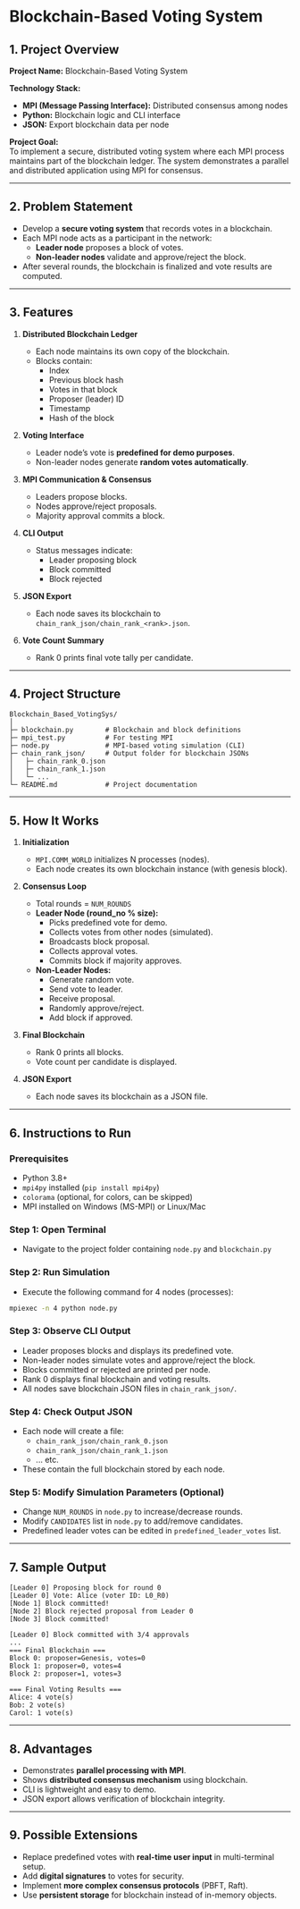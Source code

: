 # Blockchain-Based Voting System

## 1. Project Overview

**Project Name:** Blockchain-Based Voting System  

**Technology Stack:**
- **MPI (Message Passing Interface):** Distributed consensus among nodes  
- **Python:** Blockchain logic and CLI interface  
- **JSON:** Export blockchain data per node  

**Project Goal:**  
To implement a secure, distributed voting system where each MPI process maintains part of the blockchain ledger. The system demonstrates a parallel and distributed application using MPI for consensus.

---

## 2. Problem Statement

- Develop a **secure voting system** that records votes in a blockchain.  
- Each MPI node acts as a participant in the network:  
  - **Leader node** proposes a block of votes.  
  - **Non-leader nodes** validate and approve/reject the block.  
- After several rounds, the blockchain is finalized and vote results are computed.  

---

## 3. Features

1. **Distributed Blockchain Ledger**  
   - Each node maintains its own copy of the blockchain.  
   - Blocks contain:
     - Index
     - Previous block hash
     - Votes in that block
     - Proposer (leader) ID
     - Timestamp
     - Hash of the block  

2. **Voting Interface**  
   - Leader node’s vote is **predefined for demo purposes**.  
   - Non-leader nodes generate **random votes automatically**.  

3. **MPI Communication & Consensus**  
   - Leaders propose blocks.  
   - Nodes approve/reject proposals.  
   - Majority approval commits a block.  

4. **CLI Output**  
   - Status messages indicate:
     - Leader proposing block
     - Block committed
     - Block rejected  

5. **JSON Export**  
   - Each node saves its blockchain to `chain_rank_json/chain_rank_<rank>.json`.  

6. **Vote Count Summary**  
   - Rank 0 prints final vote tally per candidate.  

---

## 4. Project Structure

```
Blockchain_Based_VotingSys/
│
├─ blockchain.py        # Blockchain and block definitions
├─ mpi_test.py          # For testing MPI
├─ node.py              # MPI-based voting simulation (CLI)
├─ chain_rank_json/     # Output folder for blockchain JSONs
│   ├─ chain_rank_0.json
│   ├─ chain_rank_1.json
│   └─ ...
└─ README.md            # Project documentation
```

---

## 5. How It Works

1. **Initialization**
   - `MPI.COMM_WORLD` initializes N processes (nodes).  
   - Each node creates its own blockchain instance (with genesis block).  

2. **Consensus Loop**
   - Total rounds = `NUM_ROUNDS`  
   - **Leader Node (round_no % size):**
     - Picks predefined vote for demo.  
     - Collects votes from other nodes (simulated).  
     - Broadcasts block proposal.  
     - Collects approval votes.  
     - Commits block if majority approves.  
   - **Non-Leader Nodes:**
     - Generate random vote.  
     - Send vote to leader.  
     - Receive proposal.  
     - Randomly approve/reject.  
     - Add block if approved.  

3. **Final Blockchain**
   - Rank 0 prints all blocks.  
   - Vote count per candidate is displayed.  

4. **JSON Export**
   - Each node saves its blockchain as a JSON file.  

---

## 6. Instructions to Run

### Prerequisites
- Python 3.8+
- `mpi4py` installed (`pip install mpi4py`)
- `colorama` (optional, for colors, can be skipped)
- MPI installed on Windows (MS-MPI) or Linux/Mac

### Step 1: Open Terminal
- Navigate to the project folder containing `node.py` and `blockchain.py`

### Step 2: Run Simulation
- Execute the following command for 4 nodes (processes):

```bash
mpiexec -n 4 python node.py
```

### Step 3: Observe CLI Output
- Leader proposes blocks and displays its predefined vote.  
- Non-leader nodes simulate votes and approve/reject the block.  
- Blocks committed or rejected are printed per node.  
- Rank 0 displays final blockchain and voting results.  
- All nodes save blockchain JSON files in `chain_rank_json/`.

### Step 4: Check Output JSON
- Each node will create a file:
  - `chain_rank_json/chain_rank_0.json`
  - `chain_rank_json/chain_rank_1.json`
  - ... etc.
- These contain the full blockchain stored by each node.

### Step 5: Modify Simulation Parameters (Optional)
- Change `NUM_ROUNDS` in `node.py` to increase/decrease rounds.  
- Modify `CANDIDATES` list in `node.py` to add/remove candidates.  
- Predefined leader votes can be edited in `predefined_leader_votes` list.  

---

## 7. Sample Output

```
[Leader 0] Proposing block for round 0
[Leader 0] Vote: Alice (voter ID: L0_R0)
[Node 1] Block committed!
[Node 2] Block rejected proposal from Leader 0
[Node 3] Block committed!

[Leader 0] Block committed with 3/4 approvals
...
=== Final Blockchain ===
Block 0: proposer=Genesis, votes=0
Block 1: proposer=0, votes=4
Block 2: proposer=1, votes=3

=== Final Voting Results ===
Alice: 4 vote(s)
Bob: 2 vote(s)
Carol: 1 vote(s)
```

---

## 8. Advantages
- Demonstrates **parallel processing with MPI**.  
- Shows **distributed consensus mechanism** using blockchain.  
- CLI is lightweight and easy to demo.  
- JSON export allows verification of blockchain integrity.

---

## 9. Possible Extensions
- Replace predefined votes with **real-time user input** in multi-terminal setup.  
- Add **digital signatures** to votes for security.  
- Implement **more complex consensus protocols** (PBFT, Raft).  
- Use **persistent storage** for blockchain instead of in-memory objects.
